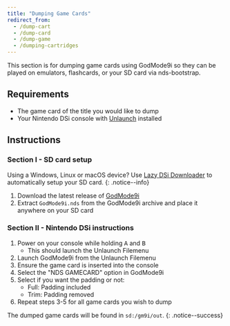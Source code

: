 ```yaml
---
title: "Dumping Game Cards"
redirect_from:
  - /dump-cart
  - /dump-card
  - /dump-game
  - /dumping-cartridges
---
```


This section is for dumping game cards using GodMode9i so they can be played on emulators, flashcards, or your SD card via nds-bootstrap.

## Requirements
* The game card of the title you would like to dump
* Your Nintendo DSi console with [Unlaunch](installing-unlaunch) installed

## Instructions
### Section I - SD card setup

Using a Windows, Linux or macOS device? Use [Lazy DSi Downloader](lazy-dsi-downloader) to automatically setup your SD card.
{: .notice--info}

1. Download the latest release of [GodMode9i](https://github.com/RocketRobz/godmode9i/releases)
1. Extract `GodMode9i.nds` from the GodMode9i archive and place it anywhere on your SD card

### Section II - Nintendo DSi instructions
1. Power on your console while holding <kbd class="face">A</kbd> and <kbd class="face">B</kbd>
   - This should launch the Unlaunch Filemenu
1. Launch GodMode9i from the Unlaunch Filemenu
1. Ensure the game card is inserted into the console
1. Select the "NDS GAMECARD" option in GodMode9i
1. Select if you want the padding or not:
   - Full: Padding included
   - Trim: Padding removed
1. Repeat steps 3-5 for all game cards you wish to dump

The dumped game cards will be found in `sd:/gm9i/out`.
{: .notice--success}
